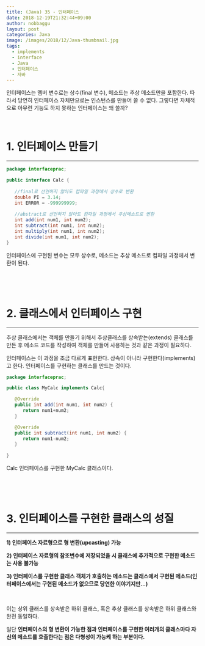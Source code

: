 ```yaml
---
title: (Java) 35 - 인터페이스
date: 2018-12-19T21:32:44+09:00
author: nobbaggu
layout: post
categories: Java
image: /images/2018/12/Java-thumbnail.jpg
tags:
  - implements
  - interface
  - Java
  - 인터페이스
  - 자바
---
```

인터페이스는 멤버 변수로는 상수(final 변수), 메소드는 추상 메소드만을 포함한다. 따라서 당연히 인터페이스 자체만으로는 인스턴스를 만들어 쓸 수 없다. 그렇다면 자체적으로 아무런 기능도 하지 못하는 인터페이스는 왜 쓸까?

&nbsp;

# 1. 인터페이스 만들기

* * *

~~~ java
package interfaceprac;

public interface Calc {
   
   //final로 선언하지 않아도 컴파일 과정에서 상수로 변환
   double PI = 3.14;
   int ERROR = -999999999;
   
   //abstract로 선언하지 않아도 컴파일 과정에서 추상메소드로 변환
   int add(int num1, int num2);
   int subtract(int num1, int num2);
   int multiply(int num1, int num2);
   int divide(int num1, int num2);
}
~~~

인터페이스에 구현된 변수는 모두 상수로, 메소드는 추상 메소드로 컴파일 과정에서 변환이 된다.

&nbsp;

&nbsp;

# 2. 클래스에서 인터페이스 구현

* * *

추상 클래스에서는 객체를 만들기 위해서 추상클래스를 상속받는(extends) 클래스를 만든 후 메소드 코드를 작성하여 객체를 만들어 사용하는 것과 같은 과정이 필요하다.

인터페이스는 이 과정을 조금 다르게 표현한다. 상속이 아니라 구현한다(implements)고 한다. 인터페이스를 구현하는 클래스를 만드는 것이다.

~~~ java
package interfaceprac;

public class MyCalc implements Calc{

   @Override
   public int add(int num1, int num2) {
      return num1+num2;
   }

   @Override
   public int subtract(int num1, int num2) {
      return num1-num2;
   }
   
}
~~~

Calc 인터페이스를 구현한 MyCalc 클래스이다.

&nbsp;

&nbsp;

# 3. 인터페이스를 구현한 클래스의 성질

* * *

**1) 인터페이스 자료형으로 형 변환(upcasting) 가능**

**2) 인터페이스 자료형의 참조변수에 저장되었을 시 클래스에 추가적으로 구현한 메소드는 사용 불가능**

**3) 인터페이스를 구현한 클래스 객체가 호출하는 메소드는 클래스에서 구현된 메소드(인터페이스에서는 구현된 메소드가 없으므로 당연한 이야기지만...)**

&nbsp;

이는 상위 클래스를 상속받은 하위 클래스, 혹은 추상 클래스를 상속받은 하위 클래스와 완전 동일하다.

일단 **인터페이스의 형 변환이 가능한 점과 인터페이스를 구현한 여러개의 클래스마다 자신의 메소드를 호출한다는 점은 다형성이 가능케 하는 부분이다.**

&nbsp;